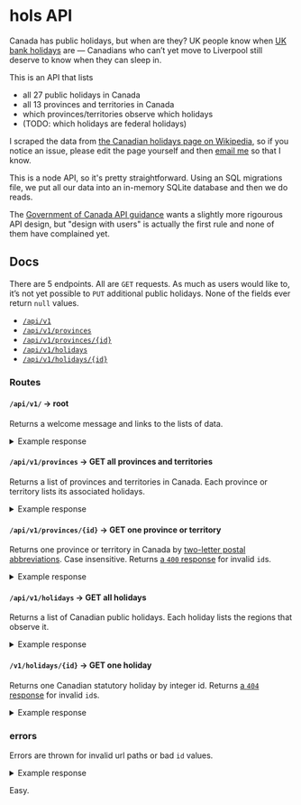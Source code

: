 # hols API

Canada has public holidays, but when are they? UK people know when [UK bank holidays](https://www.gov.uk/bank-holidays) are — Canadians who can’t yet move to Liverpool still deserve to know when they can sleep in.

This is an API that lists

- all 27 public holidays in Canada
- all 13 provinces and territories in Canada
- which provinces/territories observe which holidays
- (TODO: which holidays are federal holidays)

I scraped the data from [the Canadian holidays page on Wikipedia](https://en.wikipedia.org/wiki/Public_holidays_in_Canada), so if you notice an issue, please edit the page yourself and then [email me](mailto:paul@pcraig3.ca) so that I know.

This is a node API, so it's pretty straightforward. Using an SQL migrations file, we put all our data into an in-memory SQLite database and then we do reads.

The [Government of Canada API guidance](https://www.canada.ca/en/government/publicservice/modernizing/government-canada-standards-apis.html) wants a slightly more rigourous API design, but "design with users" is actually the first rule and none of them have complained yet.

## Docs

There are 5 endpoints.
All are `GET` requests.
As much as users would like to, it’s not yet possible to `PUT` additional public holidays.
None of the fields ever return `null` values.

- [`/api/v1`](https://github.com/pcraig3/hols/blob/master/API.md#apiv1--root)
- [`/api/v1/provinces`](https://github.com/pcraig3/hols/blob/master/API.md#apiv1provinces--get-all-provinces-and-territories)
- [`/api/v1/provinces/{id}`](https://github.com/pcraig3/hols/blob/master/API.md#apiv1provincesid--get-one-province-or-territory)
- [`/api/v1/holidays`](https://github.com/pcraig3/hols/blob/master/API.md#apiv1holidays--get-all-holidays)
- [`/api/v1/holidays/{id}`](https://github.com/pcraig3/hols/blob/master/API.md#v1holidaysid--get-one-holiday)

### Routes

#### `/api/v1/` → root

Returns a welcome message and links to the lists of data.

<details>
<summary>Example response</summary>

```json
{
  "_links": {
    "holidays": {
      "href": "url"
    },
    "self": {
      "href": "url"
    },
    "provinces": {
      "href": "url"
    }
  },
  "message": "welcome message"
}
```

</details>

#### `/api/v1/provinces` → GET all provinces and territories

Returns a list of provinces and territories in Canada. Each province or territory lists its associated holidays.

<details>
<summary>Example response</summary>

```json
{
  "provinces": [
    {
      "id": "AB",
      "nameEn": "Alberta",
      "nameFr": "Alberta",
      "holidays": [
        {
          "id": 1,
          "date": "2019-01-01",
          "nameEn": "New Year’s Day",
          "nameFr": "Jour de l’An",
          "federal": 1
        },
        ...
      ],
      "nextHoliday": {
        "id": 4,
        "date": "2019-02-18",
        "nameEn": "Family Day",
        "nameFr": "Fête de la famille",
        "federal": 0
      }
    },
    ...
  ]
}
```

</details>

#### `/api/v1/provinces/{id}` → GET one province or territory

Returns one province or territory in Canada by [two-letter postal abbreviations](https://en.wikipedia.org/wiki/Canadian_postal_abbreviations_for_provinces_and_territories#Names_and_abbreviations). Case insensitive. Returns [a `400` response](https://github.com/pcraig3/holidays-canada#errors) for invalid `id`s.

<details>
<summary>Example response</summary>

```json
{
  "province": {
    "id": "AB",
    "nameEn": "Alberta",
    "nameFr": "Alberta",
    "holidays": [
      {
        "id": 1,
        "date": "2019-01-01",
        "nameEn": "New Year’s Day",
        "nameFr": "Jour de l’An",
        "federal": 1
      },
      ...
    ],
    "nextHoliday": {
      "id": 4,
      "date": "2019-02-18",
      "nameEn": "Family Day",
      "nameFr": "Fête de la famille",
      "federal": 0
    }
  }
}
```

</details>

#### `/api/v1/holidays` → GET all holidays

Returns a list of Canadian public holidays. Each holiday lists the regions that observe it.

<details>
<summary>Example response</summary>

```json
{
  "holidays": [
    {
      "id": 1,
      "date": "2019-01-01",
      "nameEn": "New Year’s Day",
      "nameFr": "Jour de l’An",
      "federal": 1,
      "provinces": [
        {
          "id": "AB",
          "nameEn": "Alberta",
          "nameFr": "Alberta"
        },
        ...
      ],
    },
    ...
  ]
}
```

</details>

#### `/v1/holidays/{id}` → GET one holiday

Returns one Canadian statutory holiday by integer id. Returns [a `404` response](https://github.com/pcraig3/holidays-canada#errors) for invalid `id`s.

<details>
<summary>Example response</summary>

```json
{
  "holiday": {
    "id": 1,
    "date": "2019-01-01",
    "nameEn": "New Year’s Day",
    "nameFr": "Jour de l’An",
    "federal": 1,
    "provinces": [
      {
        "id": "AB",
        "nameEn": "Alberta",
        "nameFr": "Alberta"
      },
      ...
    ]
  }
}
```

</details>

### errors

Errors are thrown for invalid url paths or bad `id` values.

<details>
<summary>Example response</summary>

```json
{
  "error": {
    "message": "error message",
    "status": 400,
    "timestamp": "2019-01-27T22:13:56.734Z"
  }
}
```

</details>

Easy.
